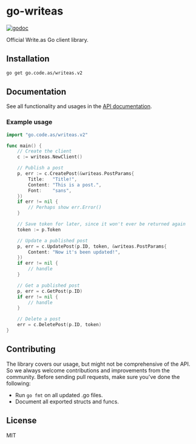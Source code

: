 # go-writeas

[![godoc](https://godoc.org/go.code.as/writeas.v2?status.svg)](https://godoc.org/go.code.as/writeas.v2)

Official Write.as Go client library.

## Installation

```bash
go get go.code.as/writeas.v2
```

## Documentation

See all functionality and usages in the [API documentation](https://developer.write.as/docs/api/).

### Example usage

```go
import "go.code.as/writeas.v2"

func main() {
	// Create the client
	c := writeas.NewClient()

	// Publish a post
	p, err := c.CreatePost(&writeas.PostParams{
		Title:   "Title!",
		Content: "This is a post.",
		Font:    "sans",
	})
	if err != nil {
		// Perhaps show err.Error()
	}

	// Save token for later, since it won't ever be returned again
	token := p.Token

	// Update a published post
	p, err = c.UpdatePost(p.ID, token, &writeas.PostParams{
		Content: "Now it's been updated!",
	})
	if err != nil {
		// handle
	}

	// Get a published post
	p, err = c.GetPost(p.ID)
	if err != nil {
		// handle
	}

	// Delete a post
	err = c.DeletePost(p.ID, token)
}
```

## Contributing

The library covers our usage, but might not be comprehensive of the API. So we always welcome contributions and improvements from the community. Before sending pull requests, make sure you've done the following:

* Run `go fmt` on all updated .go files.
* Document all exported structs and funcs.

## License

MIT
